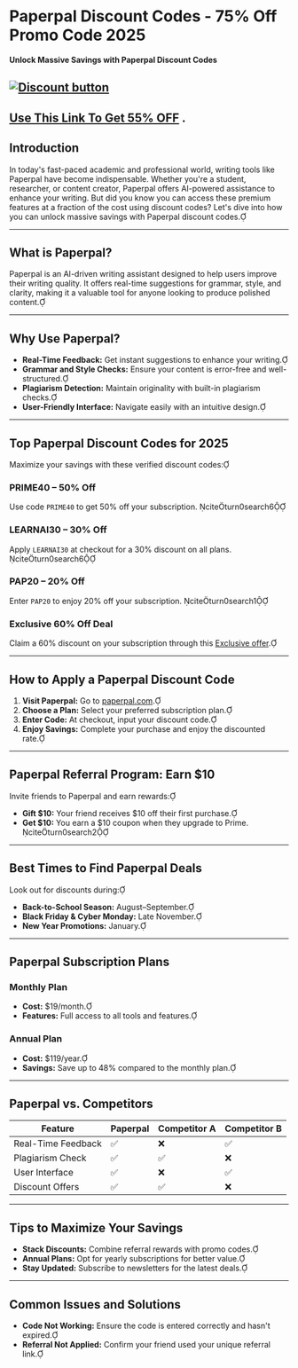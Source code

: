 # Paperpal Discount Codes - 75% Off Promo Code 2025

**Unlock Massive Savings with Paperpal Discount Codes**

[![Discount button](https://github.com/user-attachments/assets/13525872-841e-40e3-b262-64d653e880b9)](https://paperpal.com/?linkId=lp_726731&sourceId=65off&tenantId=paperpal)
---
##  [Use This Link To Get 55% OFF](https://paperpal.com/?linkId=lp_726731&sourceId=65off&tenantId=paperpal) .
## **Introduction**

In today's fast-paced academic and professional world, writing tools like Paperpal have become indispensable. Whether you're a student, researcher, or content creator, Paperpal offers AI-powered assistance to enhance your writing. But did you know you can access these premium features at a fraction of the cost using discount codes? Let's dive into how you can unlock massive savings with Paperpal discount codes.

---

## **What is Paperpal?**

Paperpal is an AI-driven writing assistant designed to help users improve their writing quality. It offers real-time suggestions for grammar, style, and clarity, making it a valuable tool for anyone looking to produce polished content.

---

## **Why Use Paperpal?**

- **Real-Time Feedback:** Get instant suggestions to enhance your writing.
- **Grammar and Style Checks:** Ensure your content is error-free and well-structured.
- **Plagiarism Detection:** Maintain originality with built-in plagiarism checks.
- **User-Friendly Interface:** Navigate easily with an intuitive design.

---

## **Top Paperpal Discount Codes for 2025**

Maximize your savings with these verified discount codes:

### **PRIME40 – 50% Off**

Use code `PRIME40` to get 50% off your subscription. citeturn0search6

### **LEARNAI30 – 30% Off**

Apply `LEARNAI30` at checkout for a 30% discount on all plans. citeturn0search6

### **PAP20 – 20% Off**

Enter `PAP20` to enjoy 20% off your subscription. citeturn0search1

### **Exclusive 60% Off Deal**

Claim a 60% discount on your subscription through this [Exclusive offer](https://paperpal.com/?linkId=lp_726731&sourceId=65off&tenantId=paperpal).

---

## **How to Apply a Paperpal Discount Code**

1. **Visit Paperpal:** Go to [paperpal.com](https://paperpal.com).
2. **Choose a Plan:** Select your preferred subscription plan.
3. **Enter Code:** At checkout, input your discount code.
4. **Enjoy Savings:** Complete your purchase and enjoy the discounted rate.

---

## **Paperpal Referral Program: Earn $10**

Invite friends to Paperpal and earn rewards:

- **Gift $10:** Your friend receives $10 off their first purchase.
- **Get $10:** You earn a $10 coupon when they upgrade to Prime. citeturn0search2

---

## **Best Times to Find Paperpal Deals**

Look out for discounts during:

- **Back-to-School Season:** August–September.
- **Black Friday & Cyber Monday:** Late November.
- **New Year Promotions:** January.

---

## **Paperpal Subscription Plans**

### **Monthly Plan**

- **Cost:** $19/month.
- **Features:** Full access to all tools and features.

### **Annual Plan**

- **Cost:** $119/year.
- **Savings:** Save up to 48% compared to the monthly plan.

---

## **Paperpal vs. Competitors**

| Feature           | Paperpal | Competitor A | Competitor B |
|-------------------|----------|--------------|--------------|
| Real-Time Feedback| ✅       | ❌           | ✅           |
| Plagiarism Check  | ✅       | ✅           | ❌           |
| User Interface    | ✅       | ❌           | ✅           |
| Discount Offers   | ✅       | ✅           | ❌           |

---

## **Tips to Maximize Your Savings**

- **Stack Discounts:** Combine referral rewards with promo codes.
- **Annual Plans:** Opt for yearly subscriptions for better value.
- **Stay Updated:** Subscribe to newsletters for the latest deals.

---

## **Common Issues and Solutions**

- **Code Not Working:** Ensure the code is entered correctly and hasn't expired.
- **Referral Not Applied:** Confirm your friend used your unique referral link.
 

